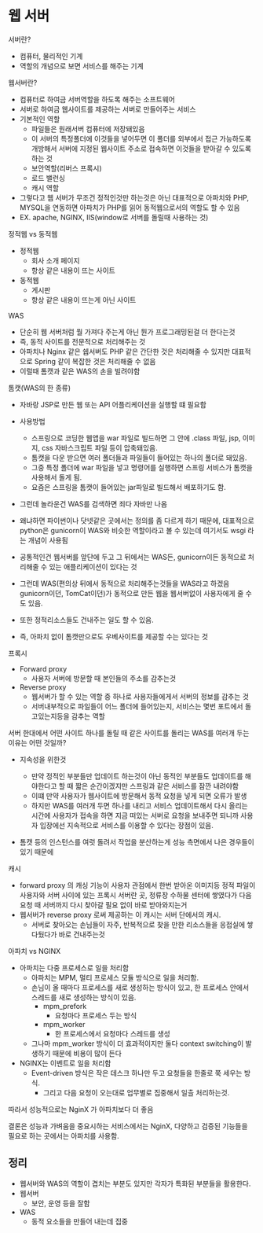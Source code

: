 # 웹 서버



서버란?

* 컴퓨터, 물리적인 기계
* 역할의 개념으로 보면 서비스를 해주는 기계



웹서버란?

* 컴퓨터로 하여금 서버역할을 하도록 해주는 소프트웨어
* 서버로 하여금 웹사이트를 제공하는 서버로 만들어주는 서비스
* 기본적인 역할
  * 파일들은 원래서버 컴퓨터에 저장돼있음
  * 이 서버의 특정폴더에 이것들을 넣어두면 이 폴더를 외부에서 접근 가능하도록 개방해서 서버에 지정된 웹사이트 주소로 접속하면 이것들을 받아갈 수 있도록 하는 것
  * 보안역할(리버스 프록시)
  * 로드 밸런싱
  * 캐시 역할
* 그렇다고 웹 서버가 무조건 정적인것만 하는것은 아닌 대표적으로 아파치와 PHP, MYSQL을 연동하면 아파치가 PHP를 읽어 동적웹으로서의 역할도 할 수 있음
* EX. apache, NGINX, IIS(window로 서버를 돌릴때 사용하는 것)





정적웹 vs 동적웹

* 정적웹
  * 회사 소개 페이지
  * 항상 같은 내용이 뜨는 사이트
* 동적웹
  * 게시판
  * 항상 같은 내용이 뜨는게 아닌 사이트



WAS

* 단순히 웹 서버처럼 뭘 가져다 주는게 아닌 뭔가 프로그래밍된걸 더 한다는것
* 즉, 동적 사이트를 전문적으로 처리해주는 것
* 아파치나 Nginx 같은 쉡서버도 PHP 같은 간단한 것은 처리해줄 수 있지만 대표적으로 Spring 같이 복잡한 것은 처리해줄 수 없음 
* 이럴때 톰캣과 같은 WAS의 손을 빌려야함 



톰캣(WAS의 한 종류)

* 자바랑 JSP로 만든 웹 또는 API 어플리케이션을 실행할 떄 필요함
* 사용방법
  * 스프링으로 코딩한 웹앱을 war 파일로 빌드하면 그 안에 .class 파일, jsp, 이미지, css 자바스크립트 파일 등이 압축돼있음.
  * 톰캣을 다운 받으면 여러 폴더들과 파일들이 들어있는 하나의 폴더로 돼있음.
  * 그중 특정 폴더에 war 파일을 넣고 명령어를 실행하면 스프링 서비스가 톰캣을 사용해서 돌게 됨.
  * 요즘은 스프링을 톰캣이 들어있는 jar파일로 빌드해서 배포하기도 함. 





* 그런데 놀라운건 WAS를 검색하면 죄다 자바만 나옴

* 왜냐하면 파이썬이나 닷넷같은 곳에서는 정의를 좀 다르게 하기 때문에, 대표적으로 python은 gunicorn이 WAS와 비슷한 역할이라고 볼 수 있는데 여기서도 wsgi 라는 개념이 사용됨 

* 공통적인건 웹서버를 앞단에 두고 그 뒤에서는 WAS든, gunicorn이든 동적으로 처리해줄 수 있는 애플리케이션이 있다는 것 
* 그런데 WAS(편의상 뒤에서 동적으로 처리해주는것들을 WAS라고 하겠음 gunicorn이던, TomCat이던)가 동적으로 만든 웹을 웹서버없이 사용자에게 줄 수도 있음. 
* 또한 정적리소스들도 건내주는 일도 할 수 있음.
* 즉, 아파치 없이 톰캣만으로도 우베사이트를 제공할 수는 있다는 것   



프록시

* Forward proxy
  * 사용자 서버에 방문할 때 본인들의 주소를 감추는것 
* Reverse proxy
  * 웹서버가 할 수 있는 역할 중 하나로 사용자들에게서 서버의 정보를 감추는 것 
  * 서버내부적으로 파일들이 어느 폴더에 들어있는지, 서비스는 몇번 포트에서 돌고있는지등을 감추는 역할 





서버 한대에서 어떤 사이트 하나를 돌릴 때 같은 사이트를 돌리는 WAS를 여러개 두는 이유는 어떤 것일까?

* 지속성을 위한것
  * 만약 정적인 부분들만 업데이트 하는것이 아닌 동적인 부분들도 업데이트를 해야한다고 할 때 짧은 순간이겠지만 스프링과 같은 서비스를 잠깐 내려야함
  * 이떄 만약 사용자가 웹사이트에 방문해서 동적 요청을 넣게 되면 오류가 발생
  * 하지만 WAS를 여러개 두면 하나를 내리고 서비스 업데이트해서 다시 올리는 시간에 사용자가 접속을 하면 지금 떠있는 서버로 요청을 보내주면 되니까 사용자 입장에선 지속적으로 서비스를 이용할 수 있다는 장점이 있음.
  
  
* 톰캣 등의 인스턴스를 여럿 돌려서 작업을 분산하는게 성능 측면에서 나은 경우들이 있기 때문에  





캐시

* forward proxy 의 캐싱 기능이 사용자 관점에서 한번 받아온 이미지등 정적 파일이 사용자와 서버 사이에 있는 프록시 서버란 곳, 정류장 수하물 센터에 쌓였다가 다음 요청 때 서버까지 다시 찾아갈 필요 없이 바로 받아와지는거
* 웹서버가 reverse proxy 로써 제공하는 이 캐시는 서버 단에서의 캐시.
  * 서버로 찾아오는 손님들이 자주, 반복적으로 찾을 만한 리소스들을 응접실에 쌓다뒀다가 바로 건내주는것 



아파치 vs NGINX

* 아파치는 다중 프로세스로 일을 처리함
  * 아파치는 MPM, 멀티 프로세스 모듈 방식으로 일을 처리함.
  * 손님이 올 때마다 프로세스를 새로 생성하는 방식이 있고, 한 프로세스 안에서 스레드를 새로 생성하는 방식이 있음.
    * mpm_prefork
      * 요청마다 프로세스 두는 방식 
    * mpm_worker
      * 한 프로세스에서 요청마다 스레드를 생성
  * 그나마 mpm_worker 방식이 더 효과적이지만 둘다 context switching이 발생하기 때문에 비용이 많이 든다  
* NGINX는 이벤트로 일을 처리함 
  * Event-driven 방식은 작은 데스크 하나만 두고 요청들을 한줄로 쭉 세우는 방식.
    * 그리고 다음 요청이 오는대로 업무별로 집중해서 일츨 처리하는것.

따라서 성능적으로는 NginX 가 아파치보다 더 좋음

결론은 성능과 가벼움을 중요시하는 서비스에서는 NginX, 다양하고 검증된 기능들을 필요로 하는 곳에서는 아파치를 사용함.

## 정리

* 웹서버와 WAS의 역할이 겹치는 부분도 있지만 각자가 특화된 부분들을 활용한다.
* 웹서버
  * 보안, 운영 등을 잘함 
* WAS
  * 동적 요소들을 만들어 내는데 집중 